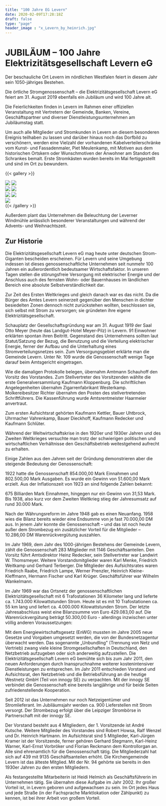 ```yaml
---
title: "100 Jahre EG Levern"
date: 2020-02-09T17:28:18Z
draft: false
type: "page"
header_image : "x_Levern_by_heinrich.jpg"
---
```


# JUBILÄUM – 100 Jahre Elektrizitätsgesellschaft Levern eG

Der beschauliche Ort Levern im nördlichen Westfalen feiert in diesem Jahr sein 1050-jähriges
Bestehen.

Die örtliche Stromgenossenschaft – die Elektrizitätsgesellschaft Levern eG feiert am 31.
August 2019 ebenfalls ein Jubiläum und wird 100 Jahre alt.

Die Feierlichkeiten finden in Levern im Rahmen einer offiziellen Veranstaltung mit
Vertretern der Gemeinde, Banken, Vereine, Geschäftspartner und diverser
Dienstleistungsunternehmen am Jubiläumstag statt.

Um auch alle Mitglieder und Stromkunden in Levern an diesem besonderen Ereignis teilhaben zu
lassen und darüber hinaus noch das Dorfbild zu verschönern, werden eine Vielzahl der
vorhandenen Kabelverteilerschränke vom Kunst- und Fassadenmaler, Piet Meulenkamp, mit
Motiven aus dem historischen Ortskern oder Wunschmotiven der Anwohner am Standort des
Schrankes bemalt. Erste Stromkästen wurden bereits im Mai fertiggestellt und sind im Ort zu
bewundern.

{{< gallery >}}
<div class="column">
  <img src="/images/jubilaeum/IMG_7293.JPG" onclick="gallery_expand(this)" >
  <img src="/images/jubilaeum/IMG_7234.JPG" onclick="gallery_expand(this)" >
</div>
<div class="column">
  <img src="/images/jubilaeum/IMG_7231.jpg" onclick="gallery_expand(this)" >
  <img src="/images/jubilaeum/IMG_7121.JPG" onclick="gallery_expand(this)" >
</div>
<div class="column">
  <img src="/images/jubilaeum/IMG_7271.JPG" onclick="gallery_expand(this)" >
  <img src="/images/jubilaeum/IMG_6936.JPG" onclick="gallery_expand(this)" >
</div>
<div class="column">
  <img src="/images/jubilaeum/IMG_7298.JPG" onclick="gallery_expand(this)" >
</div>
{{< /gallery >}}

Außerdem plant das Unternehmen die Beleuchtung der Leverner Windmühle anlässlich besonderer
Veranstaltungen und während der Advents- und Weihnachtszeit.

## Zur Historie

Die Elektrizitätsgesellschaft Levern eG mag heute unter deutschen Strom-Giganten bescheiden
erscheinen. Für Levern und seine Umgebung indessen ist dieses genossenschaftliche
Unternehmen seit nunmehr 100 Jahren ein außerordentlich bedeutsamer Wirtschaftsfaktor. In
unseren Tagen stellen die störungsfreie Versorgung mit elektrischer Energie und der
Anschluss auch des fernsten Wohn- oder Bauernhauses im ländlichen Bereich eine absolute
Selbstverständlichkeit dar.

Zur Zeit des Ersten Weltkrieges und gleich danach war es das nicht. Da die Bürger des Amtes
Levern seinerzeit gegenüber den Menschen in dichter besiedelten Zonen dennoch nicht
zurückstehen wollten, beschlossen sie, sich selbst mit Strom zu versorgen; sie gründeten
ihre eigene Elektrizitätsgesellschaft.

Schauplatz der Gesellschaftsgründung war am 31. August 1919 der Saal Otto Meyer (heute das
Landgut-Hotel Meyer-Pilz) in Levern. 91 Einwohner erklärten spontan ihren Beitritt.
Gegenstand des Unternehmens sollten laut Statut/Satzung der Bezug, die Benutzung und die
Verteilung elektrischer Energie, ferner der Aufbau und die Unterhaltung eines
Stromverteilungsnetzes sein. Zum Versorgungsgebiet erklärte man die Gemeinde Levern. Unter
Nr. 109 wurde die Genossenschaft wenige Tage darauf beim Amtsgericht eingetragen.

Wie die damaligen Protokolle belegen, übernahm Amtmann Schauhoff den Vorsitz des Vorstandes.
Zum Stellvertreter des Vorsitzenden wählte die erste Generalversammlung Kaufmann
Kloppenburg. Die schriftlichen Angelegenheiten übernahm Zigarrenfabrikant Westerkamp.
Molkereibesitzer Richter übernahm den Posten des stellvertretenden Schriftführers. Die
Kassenführung wurde Amtsrentmeister Haarmeier anvertraut.

Zum ersten Aufsichtsrat gehörten Kaufmann Kettler, Bauer Uhtbrock, Uhrmacher Vahrenkamp,
Bauer Dieckhoff, Kaufmann Redecker und Kaufmann Schlüter.

Während der Weltwirtschaftskrise in den 1920er und 1930er Jahren und des Zweiten Weltkrieges
versuchte man trotz der schwierigen politischen und wirtschaftlichen Verhältnisse den
Geschäftsbetrieb weitestgehend aufrecht zu erhalten.

Einige Zahlen aus den Jahren seit der Gründung demonstrieren aber die steigende Bedeutung der
Genossenschaft:

1922 hatte die Genossenschaft 854.000,00 Mark Einnahmen und 802.500,00 Mark Ausgaben. Es
wurde ein Gewinn von 51.600,00 Mark erzielt. Aus der Inflationszeit von 1923 an sind
folgende Zahlen bekannt:

675 Billiarden Mark Einnahmen, hingegen nur ein Gewinn von 31,53 Mark. Bis 1938, also kurz
vor dem Zweiten Weltkrieg stieg der Jahresumsatz auf rund 30.000 Mark.

Nach der Währungsreform im Jahre 1948 gab es einen Neuanfang. 1958 wies die Bilanz bereits
wieder eine Endsumme von je fast 70.000,00 DM aus. In jenem Jahr konnte die Genossenschaft –
und das ist noch heute außer dem Strombezug ein zusätzlicher Vorteil für die Mitglieder –
10.286,00 DM Warenrückvergütung auszahlen.

Im Jahr 1969, dem Jahr des 1000-jährigen Bestehens der Gemeinde Levern, zählt die
Genossenschaft 283 Mitglieder mit 1146 Geschäftsanteilen. Den Vorsitz führt Amtsdirektor
Heinz Redecker, sein Stellvertreter war Landwirt W. Thomsmeyer. Weitere Vorstandsmitglieder
waren Karl Menke, Friedrich Weitkamp und Gerhard Terberger. Die Mitglieder des
Aufsichtsrates waren Friedrich Raabe, Friedrich Lampe, Werner Prenzler, Heinrich
Kleine-Kleffmann, Hermann Fischer und Karl Krüger. Geschäftsführer war Wilhelm Wankelmann.

Im Jahr 1969 war das Ortsnetz der genossenschaftlichen Elektrizitätsgesellschaft mit 6
Trafostationen 36 Kilometer lang und lieferte ca. 1.743.000 Kilowattstunden Strom. Heute ist
es mit 10 Trafostationen ca. 55 km lang und liefert ca. 4.000.000 Kilowattstunden Strom. Der
letzte Jahresabschluss weist eine Bilanzsumme von Euro 429.083,00 auf. Die
Warenrückvergütung beträgt 50.300,00 Euro - allerdings inzwischen unter völlig anderen
Voraussetzungen:

Mit dem Energiewirtschaftsgesetz (EnWG) mussten im Jahre 2005 neue Gesetze und Vorgaben
umgesetzt werden, die von der Bundesnetzagentur überwacht werden. Das sogenannte
„Unbundling" (Trennung von Netz und Vertrieb) zwang viele kleine Stromgesellschaften in
Deutschland, den Netzbetrieb aufzugeben oder sich anderweitig aufzustellen. Die
Elektrizitätsgesellschaft Levern eG bemühte sich bis zum Jahr 2011, den neuen Anforderungen
durch Inanspruchnahme weiterer kostenintensiver Dienstleistungen zu entsprechen. Im Jahr
2011 entschieden Vorstand und Aufsichtsrat, den Netzbetrieb und die Betriebsführung an die
heutige Westnetz GmbH (Teil von innogy SE) zu verpachten. Mit der innogy SE verbindet die
Genossenschaft eine bereits langjährige und für beide Seiten zufriedenstellende Kooperation.

Seit 2012 ist das Unternehmen nur noch Netzeigentümer und Stromlieferant. Im Jubiläumsjahr
werden ca. 900 Lieferstellen mit Strom versorgt. Der Strombezug erfolgt über die Leipziger
Strombörse in Partnerschaft mit der innogy SE.

Der Vorstand besteht aus 4 Mitgliedern, der 1. Vorsitzende ist André Kutsche. Weitere
Mitglieder des Vorstandes sind Robert Howsa, Ralf Wenzel und Dr. Heinrich Hartmann. Im Aufsichtsrat
sind 5 Mitglieder, Karl-Jürgen Kramer ist der Vorsitzende, ferner gehören Gerhard Stegmann,
Karl-Heinz Warner, Karl-Ernst Vorbröker und Florian Reckmann dem Kontrollorgan an. Alle sind
ehrenamtlich für die Genossenschaft tätig. Die Mitgliederzahl hat sich auf 439 mit 9135
Geschäftsanteilen erhöht. Die Kirchengemeinde Levern ist das älteste Mitglied. Mit der Nr.
94 gehörte sie bereits in den 1930er Jahren zu den ersten Mitgliedern.

Als festangestellte Mitarbeiterin ist Heidi Helmich als Geschäftsführerin im Unternehmen
tätig. Sie übernahm diese Aufgabe im Jahr 2002. Ihr großer Vorteil ist, in Levern geboren
und aufgewachsen zu sein. Im Ort jedes Haus und jede Straße (in der Fachsprache
Marktlokation oder Zählpunkt) zu kennen, ist bei ihrer Arbeit von großem Vorteil. 